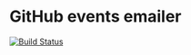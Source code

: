 # GitHub events emailer

[![Build Status](https://travis-ci.com/AlexanderZobkov/github-events-emailer.svg?branch=master)](https://travis-ci.com/AlexanderZobkov/github-events-emailer)
